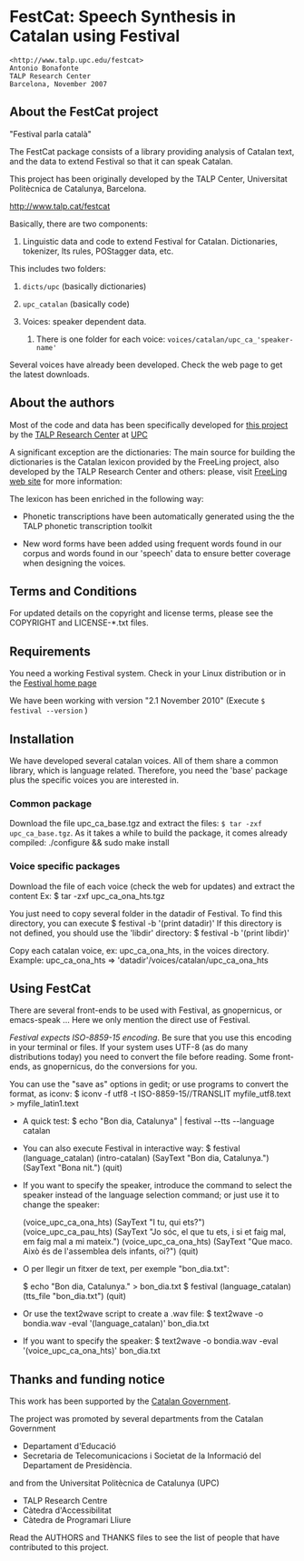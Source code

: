 # FestCat: Speech Synthesis in Catalan using Festival

    <http://www.talp.upc.edu/festcat>
    Antonio Bonafonte
    TALP Research Center
    Barcelona, November 2007


## About the FestCat project
 
"Festival parla català"

The FestCat package consists of a library providing
analysis of Catalan text, and the data to extend 
Festival so that it can speak Catalan.

This project has been originally developed by
the TALP Center, Universitat Politècnica de Catalunya, Barcelona.

http://www.talp.cat/festcat

Basically, there are two components:

1. Linguistic data and code to extend Festival for Catalan.
 Dictionaries, tokenizer, lts rules, POStagger data, etc.

 This includes two folders:
   1. `dicts/upc` (basically dictionaries)
   2. `upc_catalan` (basically code)

2. Voices: speaker dependent data. 
   1. There is one folder for each voice: 
         `voices/catalan/upc_ca_'speaker-name'`

Several voices have already been developed.
Check the web page to get the latest downloads.

## About the authors

Most of the code and data has been specifically developed for 
[this project](http://www.talp.cat/festcat) by the 
[TALP Research Center](http://www.talp.cat) at [UPC](http://www.upc.edu)

A significant exception are the dictionaries:
The main source for building the dictionaries is the Catalan lexicon
provided by the FreeLing project, also developed by the TALP Research Center
and others: please, visit [FreeLing web site](http://nlp.lsi.upc.edu/freeling/)
for more information:

The lexicon has been enriched in the following way:
 - Phonetic transcriptions have been automatically generated using the
   the TALP phonetic transcription toolkit

 - New word forms have been added using frequent words found in our corpus
   and words found in our 'speech' data to ensure better coverage when
   designing the voices.


## Terms and Conditions
For updated details on the copyright and license terms, please
see the COPYRIGHT and LICENSE-*.txt files.


## Requirements
You need a working Festival system.
Check in your Linux distribution or in the
[Festival home page](http://www.cstr.ed.ac.uk/projects/festival/)

We have been working with version "2.1 November 2010"
(Execute `$ festival --version` )

## Installation

   We have developed several catalan voices.
   All of them share a common library, which is language
   related. Therefore, you need the 'base' package plus
   the specific voices you are interested in.

### Common package

   Download the file upc_ca_base.tgz and extract the files: `$ tar -zxf upc_ca_base.tgz`.
   As it takes a while to build the package, it comes already compiled:
    ./configure && sudo make install

### Voice specific packages

   Download the file of each voice (check the web for updates)
   and extract the content
   Ex: 
      $ tar -zxf upc_ca_ona_hts.tgz
   
   You just need to copy several folder in the datadir of Festival.
   To find this directory, you can execute
   $ festival -b '(print datadir)'
   If this directory is not defined, you should use the 'libdir'
   directory:
   $ festival -b '(print libdir)'

   Copy each catalan voice, ex: upc_ca_ona_hts, in the voices
   directory. Example:
      upc_ca_ona_hts => 'datadir'/voices/catalan/upc_ca_ona_hts

## Using FestCat

There are several front-ends to be used with Festival, as 
gnopernicus, or emacs-speak ... Here we only mention the direct use of
Festival.

*Festival expects ISO-8859-15 encoding*. Be sure that you use
this encoding in your terminal or files. If your system uses UTF-8 (as
do many distributions today) you need to convert the file before reading.
Some front-ends, as gnopernicus, do the conversions for you.

You can use the "save as" options in gedit; or use programs to convert the 
format, as iconv:
    $ iconv -f utf8 -t ISO-8859-15//TRANSLIT myfile_utf8.text > myfile_latin1.text


 * A quick test:
    $ echo "Bon dia, Catalunya" | festival --tts --language catalan

 * You can also execute Festival in interactive way:
     $ festival
     (language_catalan)
     (intro-catalan)
     (SayText "Bon dia, Catalunya.")
     (SayText "Bona nit.")
     (quit)

 * If you want to specify the speaker, introduce the command to 
   select the speaker instead of the language selection command; 
   or just use it to change the speaker:

     (voice_upc_ca_ona_hts)
     (SayText "I tu, qui ets?")
     (voice_upc_ca_pau_hts)
     (SayText "Jo sóc, el que tu ets, i si et faig mal, em faig mal a mi mateix.")
     (voice_upc_ca_ona_hts)
     (SayText "Que maco. Això és de l'assemblea dels infants, oi?")
     (quit)

 * O per llegir un fitxer de text, per exemple "bon_dia.txt": 

     $ echo "Bon dia, Catalunya." > bon_dia.txt
     $ festival
     (language_catalan)
     (tts_file "bon_dia.txt")
     (quit)

  * Or use the text2wave script to create a .wav file:
     $ text2wave -o bondia.wav   -eval '(language_catalan)' bon_dia.txt 

  * If you want to specify the speaker:
     $ text2wave -o bondia.wav   -eval '(voice_upc_ca_ona_hts)' bon_dia.txt 


## Thanks and funding notice
This work has been supported by the  [Catalan Government](http://www.gencat.cat).

The project was promoted by several departments from the Catalan Government
   - Departament d'Educació
   - Secretaria de Telecomunicacions i Societat de la Informació 
     del Departament de Presidència. 

and from the Universitat Politècnica de Catalunya (UPC)
   - TALP Research Centre
   - Càtedra d'Accessibilitat
   - Càtedra de Programari Lliure

Read the AUTHORS and THANKS files to see the list of people that have 
contributed to this project.
